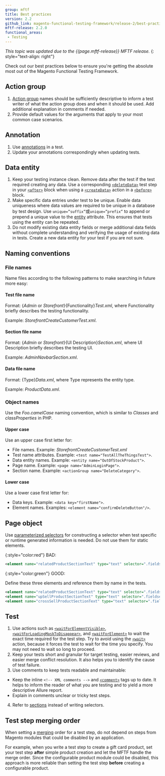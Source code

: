 ```yaml
---
group: mftf
title: Best practices
version: 2.2
github_link: magento-functional-testing-framework/release-2/best-practices.md
mftf-release: 2.2.0
functional_areas:
 - Testing
---
```


_This topic was updated due to the {{page.mftf-release}} MFTF release._
{: style="text-align: right"}

Check out our best practices below to ensure you're getting the absolute most out of the Magento Functional Testing Framework.

## Action group

1. [Action group] names should be sufficiently descriptive to inform a test writer of what the action group does and when it should be used.
 Add additional explanation in comments if needed. 
2. Provide default values for the arguments that apply to your most common case scenarios.

## Annotation

1. Use [annotations] in a test. 
2. Update your annotations correspondingly when updating tests.

## Data entity

1. Keep your testing instance clean.
 Remove data after the test if the test required creating any data.
 Use a corresponding [`<deleteData>`] test step in your [`<after>`] block when using a [`<createData>`] action in a [`<before>`] block.
2. Make specific data entries under test to be unique.
 Enable data uniqueness where data values are required to be unique in a database by test design. 
 Use `unique=”suffix”`或`unique=”prefix”` to append or prepend a unique value to the [entity] attribute.
 This ensures that tests using the entity can be repeated.
3. Do not modify existing data entity fields or merge additional data fields without complete understanding and verifying the usage of existing data in tests.
 Create a new data entity for your test if you are not sure.
 
## Naming conventions
 
### File names
 
Name files according to the following patterns to make searching in future more easy:

#### Test file name

Format: {_Admin_ or _Storefront_}{Functionality}_Test.xml_, where Functionality briefly describes the testing functionality.

Example: _StorefrontCreateCustomerTest.xml_.
 
#### Section file name
 
Format: {_Admin_ or _Storefront_}{UI Description}_Section.xml_, where UI Description briefly describes the testing UI.
 
Example: _AdminNavbarSection.xml_.
 
#### Data file name
 
Format: {Type}_Data.xml_, where Type represents the entity type.
 
Example: _ProductData.xml_.
 
### Object names
 
Use the _Foo.camelCase_ naming convention, which is similar to _Classes_ and _classProperties_ in PHP.
 
#### Upper case
 
Use an upper case first letter for:
 - File names. Example: _StorefrontCreateCustomerTest.xml_
 - Test name attributes. Example: `<test name="TestAllTheThingsTest">`.
 - Data entity names. Example: `<entity name="OutOfStockProduct">`.
 - Page name. Example: `<page name="AdminLoginPage">`.
 - Section name. Example: `<actionGroup name="DeleteCategory">`.
 
#### Lower case
 
Use a lower case first letter for:
 - Data keys. Example: `<data key="firstName">`.
 - Element names. Examples: `<element name="confirmDeleteButton"/>`.
 
## Page object

Use [parameterized selectors] for constructing a selector when test specific or runtime generated information is needed.
Do not use them for static elements.

{:style="color:red"}
BAD:
``` xml
<element name="relatedProductSectionText" type="text" selector=".fieldset-wrapper.admin__fieldset-section[data-index='{{productType}}']" parameterized="true"/>
```

{:style="color:green"}
GOOD:

Define these three elements and reference them by name in the tests.
``` xml
<element name="relatedProductSectionText" type="text" selector=".fieldset-wrapper.admin__fieldset-section[data-index='related']"/>
<element name="upSellProductSectionText" type="text" selector=".fieldset-wrapper.admin__fieldset-section[data-index='upsell']"/>
<element name="crossSellProductSectionText" type="text" selector=".fieldset-wrapper.admin__fieldset-section[data-index='crosssell']"/>
```

## Test

1. Use actions such as [`<waitForElementVisible>`], [`<waitForLoadingMaskToDisappear>`], and [`<waitForElement>`] to wait the exact time required for the test step.
 Try to avoid using the [`<wait>`] action, because it forces the test to wait for the time you specify. You may not need to wait so long to proceed.
2. Keep your tests short and granular for target testing, easier reviews, and easier merge conflict resolution.
 It also helps you to identify the cause of test failure.
3. Use comments to keep tests readable and maintainable:
  * Keep the inline `<!-- XML comments -->` and [`<comment>`] tags up to date.
  It helps to inform the reader of what you are testing and to yield a more descriptive Allure report.
  * Explain in comments unclear or tricky test steps.
4. Refer to [sections] instead of writing selectors.

## Test step merging order

When setting a [merging] order for a test step, do not depend on steps from Magento modules that could be disabled by an application.

For example, when you write a test step to create a gift card product, set your test step **after** simple product creation and let the MFTF handle the merge order.
Since the configurable product module could be disabled, this approach is more reliable than setting the test step **before** creating a configurable product.

<!-- Link definitions -->

[Action group]: test/action-groups.html
[`<after>`]: test/actions.html#before-and-after
[annotations]: test/annotations.html
[`<before>`]: test/actions.html#before-and-after
[`<comment>`]: test/actions.html#comment
[`<createData>`]: test/actions.html#createdata
[`<deleteData>`]: test/actions.html#deletedata
[entity]: data.html
[merging]: merging.html
[parameterized selectors]: section/parameterized-selectors.html
[sections]: section.html
[`<wait>`]: test/actions.html#wait
[`<waitForElement>`]: test/actions.html#waitforelement
[`<waitForElementVisible>`]: test/actions.html#waitforelementvisible
[`<waitForLoadingMaskToDisappear>`]: test/actions.html#waitforloadingmasktodisappear